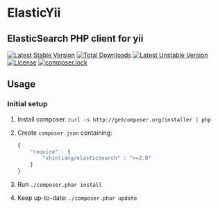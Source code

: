 # ElasticYii
ElasticSearch PHP client for yii
---
[![Latest Stable Version](https://poser.pugx.org/xhinliang/elasticyii/v/stable)](https://packagist.org/packages/xhinliang/elasticyii)
[![Total Downloads](https://poser.pugx.org/xhinliang/elasticyii/downloads)](https://packagist.org/packages/xhinliang/elasticyii)
[![Latest Unstable Version](https://poser.pugx.org/xhinliang/elasticyii/v/unstable)](https://packagist.org/packages/xhinliang/elasticyii)
[![License](https://poser.pugx.org/xhinliang/elasticyii/license)](https://packagist.org/packages/xhinliang/elasticyii)
[![composer.lock](https://poser.pugx.org/xhinliang/elasticyii/composerlock)](https://packagist.org/packages/xhinliang/elasticyii)

## Usage

### Initial setup

1. Install composer. `curl -s http://getcomposer.org/installer | php`
2. Create `composer.json` containing:

    ```js
    {
        "require" : {
            "xhinliang/elasticsearch" : ">=2.0"
        }
    }
    ```
3. Run `./composer.phar install`
4. Keep up-to-date: `./composer.phar update`





